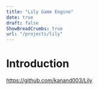 ```yaml
---
title: "Lily Game Engine"
date: true
draft: false
ShowBreadCrumbs: true
url: "/projects/lily"
---
```


# Introduction

https://github.com/kanand003/Lily

<!--Add photo -->